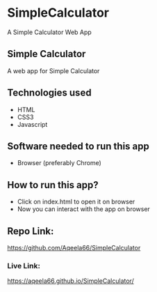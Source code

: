 # SimpleCalculator
A  Simple Calculator Web App

## Simple Calculator

A web app for Simple Calculator

## Technologies used
- HTML
- CSS3
- Javascript

## Software needed to run this app
- Browser (preferably Chrome)
## How to run this app?
- Click on index.html to open it on browser
- Now you can interact with the app on browser

## Repo Link:
https://github.com/Aqeela66/SimpleCalculator

### Live Link:
https://aqeela66.github.io/SimpleCalculator/
